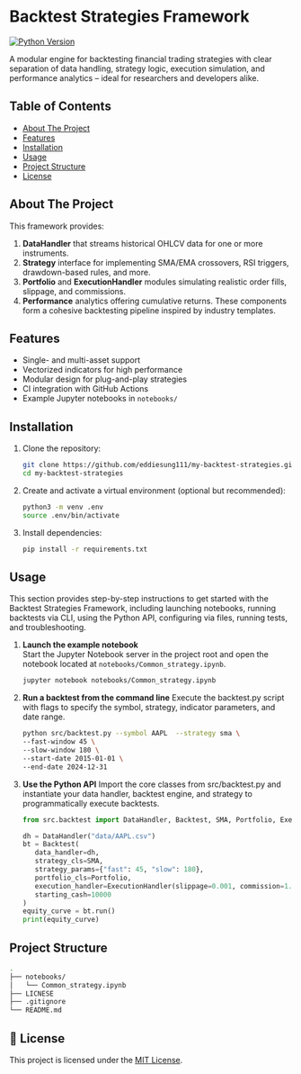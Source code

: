 # Backtest Strategies Framework  
[![Python Version](https://img.shields.io/badge/python-3.x-blue.svg)]()  

A modular engine for backtesting financial trading strategies with clear separation of data handling, strategy logic, execution simulation, and performance analytics – ideal for researchers and developers alike.

## Table of Contents  
- [About The Project](#about-the-project)  
- [Features](#features)  
- [Installation](#installation)  
- [Usage](#usage)  
- [Project Structure](#project-structure) 
- [License](#-license)

## About The Project  
This framework provides:  
1. **DataHandler** that streams historical OHLCV data for one or more instruments.  
2. **Strategy** interface for implementing SMA/EMA crossovers, RSI triggers, drawdown-based rules, and more.  
3. **Portfolio** and **ExecutionHandler** modules simulating realistic order fills, slippage, and commissions.  
4. **Performance** analytics offering cumulative returns.
These components form a cohesive backtesting pipeline inspired by industry templates.

## Features  
- Single- and multi-asset support  
- Vectorized indicators for high performance  
- Modular design for plug-and-play strategies  
- CI integration with GitHub Actions  
- Example Jupyter notebooks in `notebooks/`

## Installation  
1. Clone the repository:  
   ```bash
   git clone https://github.com/eddiesung111/my-backtest-strategies.git
   cd my-backtest-strategies
2. Create and activate a virtual environment (optional but recommended):
   ```bash
   python3 -m venv .env
   source .env/bin/activate
3. Install dependencies:
   ```bash
   pip install -r requirements.txt

## Usage
This section provides step-by-step instructions to get started with the Backtest Strategies Framework, including launching notebooks, running backtests via CLI, using the Python API, configuring via files, running tests, and troubleshooting.

1. **Launch the example notebook**  
   Start the Jupyter Notebook server in the project root and open the notebook located at `notebooks/Common_strategy.ipynb`.
   ```bash
   jupyter notebook notebooks/Common_strategy.ipynb

2. **Run a backtest from the command line**
   Execute the backtest.py script with flags to specify the symbol, strategy, indicator parameters, and date range. 
   ```bash
   python src/backtest.py --symbol AAPL  --strategy sma \
   --fast-window 45 \
   --slow-window 180 \
   --start-date 2015-01-01 \ 
   --end-date 2024-12-31
   
3. **Use the Python API**
   Import the core classes from src/backtest.py and instantiate your data handler, backtest engine, and strategy to programmatically execute backtests.
   ```python
   from src.backtest import DataHandler, Backtest, SMA, Portfolio, ExecutionHandler

   dh = DataHandler("data/AAPL.csv")
   bt = Backtest(
      data_handler=dh,
      strategy_cls=SMA,
      strategy_params={"fast": 45, "slow": 180},
      portfolio_cls=Portfolio,
      execution_handler=ExecutionHandler(slippage=0.001, commission=1.0),
      starting_cash=10000
   )
   equity_curve = bt.run()
   print(equity_curve)


## Project Structure
   ```bash
   .
   ├── notebooks/              
   │   └── Common_strategy.ipynb  
   ├── LICNESE
   ├── .gitignore            
   └── README.md
   ```

## 📄 License

This project is licensed under the [MIT License](https://github.com/eddiesung111/my-backtest-strategies/blob/main/LICENSE).